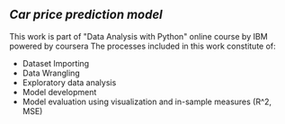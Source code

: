 ## _Car price prediction model_





This work is part of "Data Analysis with Python" online course by IBM powered by coursera
The processes included in this work constitute of:
- Dataset Importing 
- Data Wrangling
- Exploratory data analysis
- Model development 
- Model evaluation using visualization and in-sample measures (R^2, MSE) 
